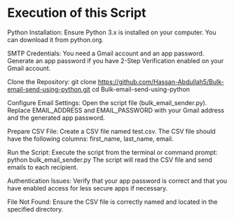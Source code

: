 # Execution of this Script

Python Installation:
Ensure Python 3.x is installed on your computer. You can download it from python.org.

SMTP Credentials:
You need a Gmail account and an app password. Generate an app password if you have 2-Step Verification enabled on your Gmail account.

Clone the Repository:
git clone https://github.com/Hassan-Abdullah5/Bulk-email-send-using-python.git
cd Bulk-email-send-using-python

Configure Email Settings:
Open the script file (bulk_email_sender.py).
Replace EMAIL_ADDRESS and EMAIL_PASSWORD with your Gmail address and the generated app password.

Prepare CSV File:
Create a CSV file named test.csv.
The CSV file should have the following columns: first_name, last_name, email.

Run the Script:
Execute the script from the terminal or command prompt:
python bulk_email_sender.py
The script will read the CSV file and send emails to each recipient.

Authentication Issues:
Verify that your app password is correct and that you have enabled access for less secure apps if necessary.

File Not Found:
Ensure the CSV file is correctly named and located in the specified directory.
